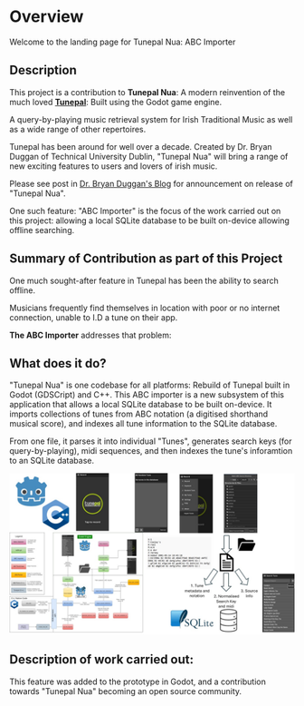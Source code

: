 # Overview

Welcome to the landing page for Tunepal Nua: ABC Importer

## Description
This project is a contribution to **Tunepal Nua**:
A modern reinvention of the much loved [**Tunepal**](https://tunepal.org/index.html#!/record): Built using the Godot game engine.

A query-by-playing music retrieval system for Irish Traditional Music as well as a wide range of other repertoires.

Tunepal has been around for well over a decade. Created by Dr. Bryan Duggan of Technical University Dublin, "Tunepal Nua" will bring a range of new exciting features to users and lovers of irish music.

Please see post in [Dr. Bryan Duggan's Blog](https://bryanduggan.org/) for announcement on release of "Tunepal Nua".

One such feature: "ABC Importer" is the focus of the work carried out on this project: allowing a local SQLite database to be built on-device allowing offline searching.

## Summary of Contribution as part of this Project
One much sought-after feature in Tunepal has been the ability to search offline.

Musicians frequently find themselves in location with poor or no internet connection, unable to I.D a tune on their app. 

**The ABC Importer** addresses that problem: 

## What does it do?
"Tunepal Nua" is one codebase for all platforms: Rebuild of Tunepal built in Godot (GDSCript) and C++. 
This ABC importer is a new subsystem of this application that allows a local SQLite database to be built on-device.
It imports collections of tunes from ABC notation 
(a digitised shorthand musical score), and indexes all tune information to the SQLite database.

From one file, it parses it into individual "Tunes", 
generates search keys (for query-by-playing), midi sequences, 
and then indexes the tune's inforamtion to an SQLite database.

![System description](img/Showcase-poster.jpg)

## Description of work carried out:
This feature was added to the prototype in Godot, and a contribution towards "Tunepal Nua" becoming an open source community.
